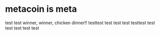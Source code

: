 # metacoin is meta

test
test
winner, winner, chicken dinner!!
testtest
test
test
test
testtest
test
test
test
test
test
